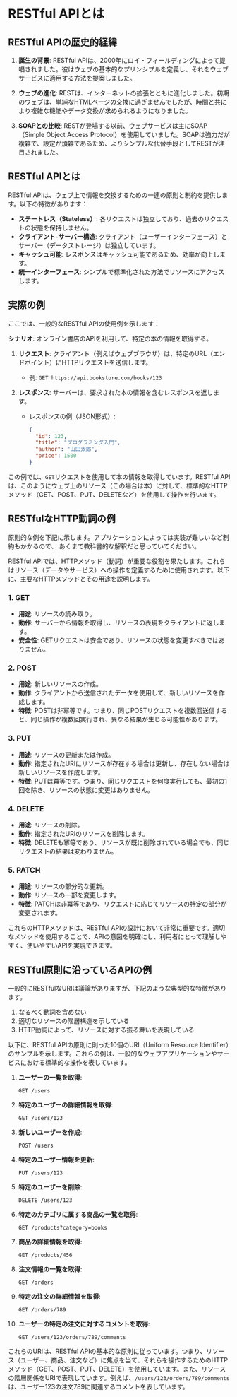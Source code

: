 # RESTful APIとは
## RESTful APIの歴史的経緯
1. **誕生の背景**: RESTful APIは、2000年にロイ・フィールディングによって提唱されました。彼はウェブの基本的なプリンシプルを定義し、それをウェブサービスに適用する方法を提案しました。

2. **ウェブの進化**: RESTは、インターネットの拡張とともに進化しました。初期のウェブは、単純なHTMLページの交換に過ぎませんでしたが、時間と共により複雑な機能やデータ交換が求められるようになりました。

3. **SOAPとの比較**: RESTが登場する以前、ウェブサービスは主にSOAP（Simple Object Access Protocol）を使用していました。SOAPは強力だが複雑で、設定が煩雑であるため、よりシンプルな代替手段としてRESTが注目されました。

## RESTful APIとは
RESTful APIは、ウェブ上で情報を交換するための一連の原則と制約を提供します。以下の特徴があります：
- **ステートレス（Stateless）**: 各リクエストは独立しており、過去のリクエストの状態を保持しません。
- **クライアント-サーバー構造**: クライアント（ユーザーインターフェース）とサーバー（データストレージ）は独立しています。
- **キャッシュ可能**: レスポンスはキャッシュ可能であるため、効率が向上します。
- **統一インターフェース**: シンプルで標準化された方法でリソースにアクセスします。

## 実際の例
ここでは、一般的なRESTful APIの使用例を示します：

**シナリオ**: オンライン書店のAPIを利用して、特定の本の情報を取得する。

1. **リクエスト**: クライアント（例えばウェブブラウザ）は、特定のURL（エンドポイント）にHTTPリクエストを送信します。
   - 例: `GET https://api.bookstore.com/books/123`

2. **レスポンス**: サーバーは、要求された本の情報を含むレスポンスを返します。
   - レスポンスの例（JSON形式）:
     ```json
     {
       "id": 123,
       "title": "プログラミング入門",
       "author": "山田太郎",
       "price": 1500
     }
     ```

この例では、`GET`リクエストを使用して本の情報を取得しています。RESTful APIは、このようにウェブ上のリソース（この場合は本）に対して、標準的なHTTPメソッド（GET、POST、PUT、DELETEなど）を使用して操作を行います。

## RESTfulなHTTP動詞の例
原則的な例を下記に示します。アプリケーションによっては実装が難しいなど制約もかかるので、
あくまで教科書的な解釈だと思っていてください。


RESTful APIでは、HTTPメソッド（動詞）が重要な役割を果たします。これらはリソース（データやサービス）への操作を定義するために使用されます。以下に、主要なHTTPメソッドとその用途を説明します。

### 1. GET
- **用途**: リソースの読み取り。
- **動作**: サーバーから情報を取得し、リソースの表現をクライアントに返します。
- **安全性**: GETリクエストは安全であり、リソースの状態を変更すべきではありません。

### 2. POST
- **用途**: 新しいリソースの作成。
- **動作**: クライアントから送信されたデータを使用して、新しいリソースを作成します。
- **特徴**: POSTは非冪等です。つまり、同じPOSTリクエストを複数回送信すると、同じ操作が複数回実行され、異なる結果が生じる可能性があります。

### 3. PUT
- **用途**: リソースの更新または作成。
- **動作**: 指定されたURIにリソースが存在する場合は更新し、存在しない場合は新しいリソースを作成します。
- **特徴**: PUTは冪等です。つまり、同じリクエストを何度実行しても、最初の1回を除き、リソースの状態に変更はありません。

### 4. DELETE
- **用途**: リソースの削除。
- **動作**: 指定されたURIのリソースを削除します。
- **特徴**: DELETEも冪等であり、リソースが既に削除されている場合でも、同じリクエストの結果は変わりません。

### 5. PATCH
- **用途**: リソースの部分的な更新。
- **動作**: リソースの一部を変更します。
- **特徴**: PATCHは非冪等であり、リクエストに応じてリソースの特定の部分が変更されます。

これらのHTTPメソッドは、RESTful APIの設計において非常に重要です。適切なメソッドを使用することで、APIの意図を明確にし、利用者にとって理解しやすく、使いやすいAPIを実現できます。

## RESTful原則に沿っているAPIの例
一般的にRESTfulなURIは議論がありますが、下記のような典型的な特徴があります。

1. なるべく動詞を含めない
2. 適切なリソースの階層構造を示している
3. HTTP動詞によって、リソースに対する振る舞いを表現している

以下に、RESTful APIの原則に則った10個のURI（Uniform Resource Identifier）のサンプルを示します。これらの例は、一般的なウェブアプリケーションやサービスにおける標準的な操作を表しています。

1. **ユーザーの一覧を取得**: 
   ```
   GET /users
   ```

2. **特定のユーザーの詳細情報を取得**:
   ```
   GET /users/123
   ```

3. **新しいユーザーを作成**:
   ```
   POST /users
   ```

4. **特定のユーザー情報を更新**:
   ```
   PUT /users/123
   ```

5. **特定のユーザーを削除**:
   ```
   DELETE /users/123
   ```

6. **特定のカテゴリに属する商品の一覧を取得**:
   ```
   GET /products?category=books
   ```

7. **商品の詳細情報を取得**:
   ```
   GET /products/456
   ```

8. **注文情報の一覧を取得**:
   ```
   GET /orders
   ```

9. **特定の注文の詳細情報を取得**:
   ```
   GET /orders/789
   ```

10. **ユーザーの特定の注文に対するコメントを取得**:
    ```
    GET /users/123/orders/789/comments
    ```

これらのURIは、RESTful APIの基本的な原則に従っています。つまり、リソース（ユーザー、商品、注文など）に焦点を当て、それらを操作するためのHTTPメソッド（GET、POST、PUT、DELETE）を使用しています。また、リソースの階層関係をURIで表現しています。例えば、`/users/123/orders/789/comments` は、ユーザー123の注文789に関連するコメントを表しています。
